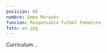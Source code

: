 ```yaml
---
posicion: 60
nombre: Emma Marqués
funcion: Responsable Futbol Femenino
foto: an.jpg
---
```

Currículum...
